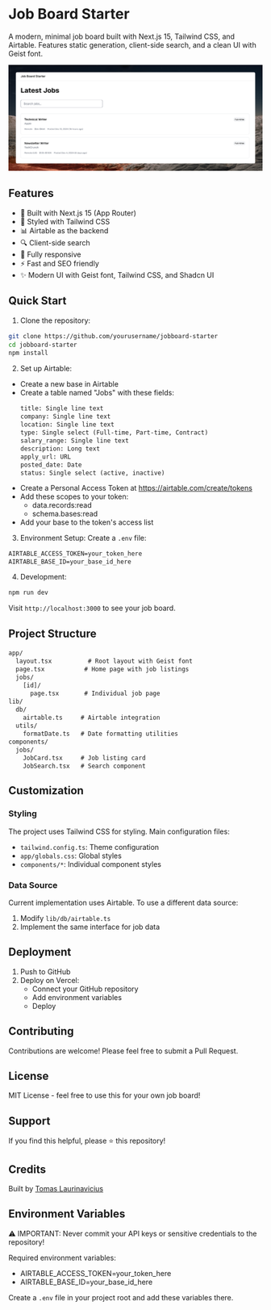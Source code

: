 # Job Board Starter

A modern, minimal job board built with Next.js 15, Tailwind CSS, and Airtable. Features static generation, client-side search, and a clean UI with Geist font.

![Job Board Starter Screenshot](public/screenshot.png)

## Features

- 🚀 Built with Next.js 15 (App Router)
- 🎨 Styled with Tailwind CSS
- 📊 Airtable as the backend
- 🔍 Client-side search
- 📱 Fully responsive
- ⚡️ Fast and SEO friendly
- ✨ Modern UI with Geist font, Tailwind CSS, and Shadcn UI

## Quick Start

1. Clone the repository:
```bash
git clone https://github.com/yourusername/jobboard-starter
cd jobboard-starter
npm install
```

2. Set up Airtable:
- Create a new base in Airtable
- Create a table named "Jobs" with these fields:
  ```
  title: Single line text
  company: Single line text
  location: Single line text
  type: Single select (Full-time, Part-time, Contract)
  salary_range: Single line text
  description: Long text
  apply_url: URL
  posted_date: Date
  status: Single select (active, inactive)
  ```
- Create a Personal Access Token at https://airtable.com/create/tokens
- Add these scopes to your token:
  - data.records:read
  - schema.bases:read
- Add your base to the token's access list

3. Environment Setup:
Create a `.env` file:
```env
AIRTABLE_ACCESS_TOKEN=your_token_here
AIRTABLE_BASE_ID=your_base_id_here
```

4. Development:
```bash
npm run dev
```

Visit `http://localhost:3000` to see your job board.

## Project Structure

```
app/
  layout.tsx          # Root layout with Geist font
  page.tsx           # Home page with job listings
  jobs/
    [id]/
      page.tsx       # Individual job page
lib/
  db/
    airtable.ts     # Airtable integration
  utils/
    formatDate.ts   # Date formatting utilities
components/
  jobs/
    JobCard.tsx     # Job listing card
    JobSearch.tsx   # Search component
```

## Customization

### Styling
The project uses Tailwind CSS for styling. Main configuration files:
- `tailwind.config.ts`: Theme configuration
- `app/globals.css`: Global styles
- `components/*`: Individual component styles

### Data Source
Current implementation uses Airtable. To use a different data source:
1. Modify `lib/db/airtable.ts`
2. Implement the same interface for job data

## Deployment

1. Push to GitHub
2. Deploy on Vercel:
   - Connect your GitHub repository
   - Add environment variables
   - Deploy

## Contributing

Contributions are welcome! Please feel free to submit a Pull Request.

## License

MIT License - feel free to use this for your own job board!

## Support

If you find this helpful, please ⭐️ this repository!

## Credits

Built by [Tomas Laurinavicius](https://github.com/tomaslau)

## Environment Variables

⚠️ IMPORTANT: Never commit your API keys or sensitive credentials to the repository!

Required environment variables:
- AIRTABLE_ACCESS_TOKEN=your_token_here
- AIRTABLE_BASE_ID=your_base_id_here

Create a `.env` file in your project root and add these variables there.
